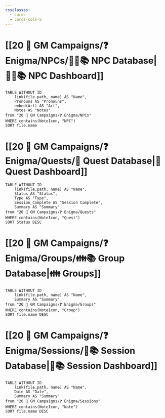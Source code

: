 ```yaml
---
cssclasses:
  - cards
  - cards-cols-5
---
```


# [[20 🌟 GM Campaigns/❓ Enigma/NPCs/👨‍🌾📚 NPC Database|👨‍🌾📚 NPC Dashboard]]
```dataview
TABLE WITHOUT ID 
	link(file.path, name) AS "Name", 
	Pronouns AS "Pronouns",
	embed(Art) AS "Art",
	Notes AS "Notes"
from "20 🌟 GM Campaigns/❓ Enigma/NPCs"
WHERE contains(NoteIcon, "NPC")
SORT file.name
```

# [[20 🌟 GM Campaigns/❓ Enigma/Quests/🎯 Quest Database|🎯 Quest Dashboard]]
```dataview
TABLE WITHOUT ID 
	link(file.path, name) AS "Name",
	Status AS "Status",
	Type AS "Type",
	Session_Complete AS "Session Complete",
	Summary AS "Summary"
from "20 🌟 GM Campaigns/❓ Enigma/Quests"
WHERE contains(NoteIcon, "Quest")
SORT Status DESC
```

# [[20 🌟 GM Campaigns/❓ Enigma/Groups/👪📚 Group Database|👪 Groups]]
```dataview
TABLE WITHOUT ID 
	link(file.path, name) AS "Name",
	Summary AS "Summary"
from "20 🌟 GM Campaigns/❓ Enigma/Groups"
WHERE contains(NoteIcon, "Group")
SORT file.name DESC
```

# [[20 🌟 GM Campaigns/❓ Enigma/Sessions/🧻📚 Session Database|🧻📚 Session Dashboard]]
```dataview
TABLE WITHOUT ID 
	link(file.path, name) AS "Name", 
	Date AS "Date",
	Summary AS "Summary"
from "20 🌟 GM Campaigns/❓ Enigma/Sessions"
WHERE contains(NoteIcon, "Note")
SORT file.name DESC
```
